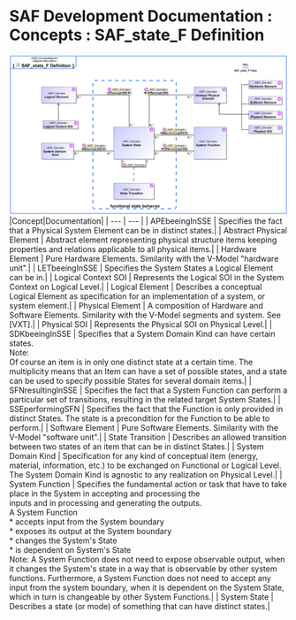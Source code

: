# SAF Development Documentation : Concepts : SAF_state_F Definition 
![SAF_state_F Definition.svg](./diagrams/SAF_state_F-Definition.svg)
|Concept|Documentation|
| --- | --- |
| APEbeeingInSSE | Specifies the fact that a Physical System Element can be in distinct states.|
| Abstract Physical Element | Abstract element representing physical structure items keeping properties and relations applicable to all physical items.|
| Hardware Element | Pure Hardware Elements. Similarity with the V-Model "hardware unit".|
| LETbeeingInSSE | Specifies the  System States a Logical Element can be in.|
| Logical Context SOI | Represents the Logical SOI in the System Context on Logical Level.|
| Logical Element | Describes a conceptual Logical Element as specification for an implementation of a system, or system element.|
| Physical Element | A composition of Hardware and Software Elements. Similarity with the V-Model segments and system. See [VXT].|
| Physical SOI | Represents the Physical SOI on Physical Level.|
| SDKbeeingInSSE | Specifies that a System Domain Kind can have certain states.<br>Note:<br>Of course an item is in only one distinct state at a certain time. The multiplicity means that an Item can have a set of possible states, and a state can be used to specify possible States for several domain items.|
| SFNresultingInSSE | Specifies the fact that a System Function can perform a particular set of transitions, resulting in the related target System States.|
| SSEperformingSFN | Specifies the fact that the Function is only provided in distinct States. The state is a precondition for the Function to be able to perform.|
| Software Element | Pure Software Elements. Similarity with the V-Model "software unit".|
| State Transition | Describes an allowed transition between two states of an item that can be in distinct States.|
| System Domain Kind | Specification for any kind of conceptual item (energy, material, information, etc.) to be exchanged on Functional or Logical Level. The System Domain Kind is agnostic to any realization on Physical Level.|
| System Function | Specifies the fundamental action or task that have to take place in the System in accepting and processing the<br>inputs and in processing and generating the outputs.<br>A System Function<br> * accepts input from the System boundary <br> * exposes its output at the System boundary<br> * changes the System's State<br> * is dependent on System's State<br>Note: A System Function does not need to expose observable output, when it changes the System's state in a way that is observable by other system functions. Furthermore, a System Function does not need to accept any input from the system boundary, when it is dependent on the System State, which in turn is changeable by other System Functions.|
| System State | Describes a state (or mode) of something that can have distinct states.|
